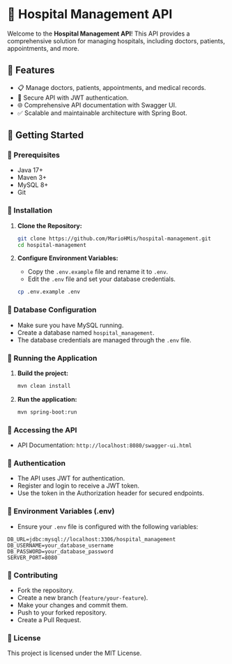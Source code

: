 # 🚀 Hospital Management API

Welcome to the **Hospital Management API**! This API provides a comprehensive solution for managing hospitals, including doctors, patients, appointments, and more.

## 📌 Features

* 📋 Manage doctors, patients, appointments, and medical records.
* 🔐 Secure API with JWT authentication.
* 🌐 Comprehensive API documentation with Swagger UI.
* ✅ Scalable and maintainable architecture with Spring Boot.

## 🚀 Getting Started

### 📌 Prerequisites

* Java 17+
* Maven 3+
* MySQL 8+
* Git

### 📌 Installation

1. **Clone the Repository:**

   ```bash
   git clone https://github.com/MarioHMis/hospital-management.git
   cd hospital-management
   ```

2. **Configure Environment Variables:**

   * Copy the `.env.example` file and rename it to `.env`.
   * Edit the `.env` file and set your database credentials.

   ```bash
   cp .env.example .env
   ```

### 📌 Database Configuration

* Make sure you have MySQL running.
* Create a database named `hospital_management`.
* The database credentials are managed through the `.env` file.

### 📌 Running the Application

1. **Build the project:**

   ```bash
   mvn clean install
   ```

2. **Run the application:**

   ```bash
   mvn spring-boot:run
   ```

### 📌 Accessing the API

* API Documentation: `http://localhost:8080/swagger-ui.html`

### 📌 Authentication

* The API uses JWT for authentication.
* Register and login to receive a JWT token.
* Use the token in the Authorization header for secured endpoints.

### 📌 Environment Variables (.env)

* Ensure your `.env` file is configured with the following variables:

```plaintext
DB_URL=jdbc:mysql://localhost:3306/hospital_management
DB_USERNAME=your_database_username
DB_PASSWORD=your_database_password
SERVER_PORT=8080
```

### 📌 Contributing

* Fork the repository.
* Create a new branch (`feature/your-feature`).
* Make your changes and commit them.
* Push to your forked repository.
* Create a Pull Request.

### 📌 License

This project is licensed under the MIT License.
